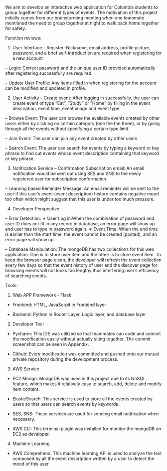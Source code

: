 We aim to develop an interactive web application for Columbia students to group together for different types of events. The motivation of this project initially comes from our brainstorming meeting when one teammate mentioned the need to group together at night to walk back home together for safety.

Function reviews:

1. User Interface
– Register: Nickname, email address, profile picture, password, and a brief self-introduction are required when registering for a new account
 
– Login: Correct password and the unique user ID provided automatically after registering successfully are required.

– Update User Profile: Any items filled in when registering for the account can be modified and updated in profile.

2. User Activity
– Create event: After logging in successfully, the user can create event of type ”Eat”, ”Study” or ”Home” by filling in the event description, event time, event image and event type.

– Browse Event: The user can browse the available events created by other users either by clicking on certain category (one the the three), or by going through all the events without specifying a certain type limit.

– Join Event:   The user can join any event created by other users.

– Search Event: The user can search for events by typing a keyword or key phrase to find out events whose event description containing that keyword or key phrase.

3. Notification Service
– Confirmation Subscription email: An email notification would be sent out using SES and SNS to the newly registered user for subscription conformation.

– Learning based Reminder Message: An email reminder will be sent to the user if this user’s event (event description) history contains negative mood too often which might suggest that this user is under too much pressure.

4. Developer Perspective

– Error Detection:
   ∗ User Log in:When the combination of password and user ID does not fit in any record in database, an error page will show up and user has to type in password again.
   ∗ Event Time: When the end time is earlier than the start time, the event cannot be created (posted), and an error page will show up.

– Database Manipulation: The mongoDB has two collections for this web application. One is to store user item and the other is to store event item. To keep the browser page clean, the developer will refresh the event collection every few days so that the event history of user and the discover page for browsing events will not looks too lengthy thus interfering user’s efficiency of searching events.

Tools:
1. Web APP Framework - Flask
- Frontend: HTML, JavaScrpit in Frontend layer

- Backend: Python in Router Layer, Logic layer, and database layer 
2. Developer Tool
- Pycharm: This IDE was utilized so that teammates can code and commit the modification easily without actually siting together. The commit screenshot can be seen in Appendix.

- Github: Every modification was committed and pushed onto our mutual private repository during the development process.
3. AWS Service

- EC2 Mongo: MongoDB was used in this project due to its NoSQL feature, which makes it relatively easy to search, add, delete and modify item content.

- ElasticSearch: This service is used to store all the events created by users so that users can search events by keywords.

- SES, SNS: These services are used for sending email notification when necessary.

- AWS CLI: This terminal plugin was installed for monitor the mongoDB on EC2 as developer.
4. Machine Learning
- AWS Comprehend: This machine learning API is used to analyze the text composed by all the event description written by a user to detect the mood of this user.

